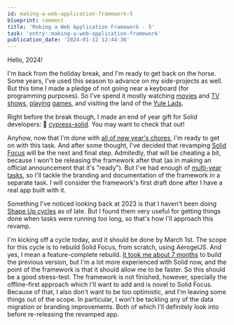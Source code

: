 ```yaml
---
id: making-a-web-application-framework-5
blueprint: comment
title: 'Making a Web Application Framework - 5'
task: 'entry::making-a-web-application-framework'
publication_date: '2024-01-12 12:44:36'
---
```


Hello, 2024!

I'm back from the holiday break, and I'm ready to get back on the horse. Some years, I've used this season to advance on my side-projects as well. But this time I made a pledge of not going near a keyboard (for programming purposes). So I've spend it mostly watching [movies](https://www.imdb.com/title/tt0112922/) and [TV shows](https://www.imdb.com/title/tt9764386/), [playing](https://store.steampowered.com/app/1332010/Stray/) [games](https://store.steampowered.com/app/601150/Devil_May_Cry_5/), and visiting the land of the [Yule Lads](https://en.wikipedia.org/wiki/Icelandic_Christmas_folklore#Yule_Lads).

Right before the break though, I made an end of year gift for Solid developers: 🎁 [cypress-solid](https://github.com/NoelDeMartin/cypress-solid). You may want to check that out!

Anyhow, now that I'm done with [all of new year's chores](https://noeldemartin.social/@noeldemartin/105525557154075833), I'm ready to get on with this task. And after some thought, I've decided that revamping [Solid Focus](https://noeldemartin.github.io/solid-focus/) will be the next and final step. Admitedly, that will be cheating a bit, because I won't be releasing the framework after that (as in making an official announcement that it's "ready"). But I've had enough of [multi-year tasks](https://noeldemartin.com/tasks/implementing-a-recipes-manager-using-solid), so I'll tackle the branding and documentation of the framework in a separate task. I will consider the framework's first draft done after I have a real app built with it.

Something I've noticed looking back at 2023 is that I haven't been doing [Shape Up cycles](https://basecamp.com/shapeup/0.3-chapter-01#six-week-cycles) as of late. But I found them very useful for getting things done when tasks were running too long, so that's how I'll approach this revamp.

I'm kicking off a cycle today, and it should be done by March 1st. The scope for this cycle is to rebuild Solid Focus, from scratch, using AerogelJS. And yes, I mean a feature-complete rebuild. [It took me about 7 months](https://noeldemartin.com/tasks/improving-solid-focus-task-manager) to build the previous version, but I'm a lot more experienced with Solid now, and the point of the framework is that it should allow me to be faster. So this should be a good stress-test. The framework is not finished, however, specially the offline-first approach which I'll want to add and is novel to Solid Focus. Because of that, I also don't want to be too optimistic, and I'm leaving some things out of the scope. In particular, I won't be tackling any of the data migration or branding improvements. Both of which I'll definitely look into before re-releasing the revamped app.
